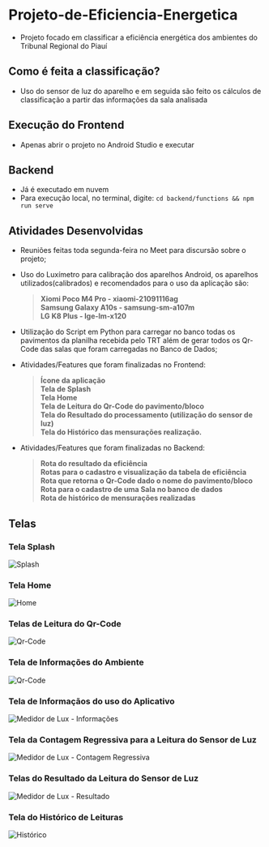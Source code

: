 # Projeto-de-Eficiencia-Energetica
* Projeto focado em classificar a eficiência energética dos ambientes do Tribunal Regional do Piauí

## Como é feita a classificação?
* Uso do sensor de luz do aparelho e em seguida são feito os cálculos de classificação a partir das informações da sala analisada

## Execução do Frontend
* Apenas abrir o projeto no Android Studio e executar

## Backend
* Já é executado em nuvem
* Para execução local, no terminal, digite:
```cd backend/functions && npm run serve```

## Atividades Desenvolvidas

* Reuniões feitas toda segunda-feira no Meet para discursão sobre o projeto;
* Uso do Luxímetro para calibração dos aparelhos Android, os aparelhos utilizados(calibrados) e recomendados para o uso da aplicação são:
    > <strong> Xiomi Poco M4 Pro - xiaomi-21091116ag <br/>
    > Samsung Galaxy A10s - samsung-sm-a107m <br/>
    > LG K8 Plus - lge-lm-x120</strong>
* Utilização do Script em Python para carregar no banco todas os pavimentos da planilha recebida pelo TRT além de gerar todos os Qr-Code das salas que foram carregadas no Banco de Dados;
* Atividades/Features que foram finalizadas no Frontend:
    > <strong> Ícone da aplicação<br/>
    > Tela de Splash<br/>
    > Tela Home<br/>
    > Tela de Leitura do Qr-Code do pavimento/bloco<br/>
    > Tela do Resultado do processamento (utilização do sensor de luz)<br/>
    > Tela do Histórico das mensurações realização.<br/></strong>

* Atividades/Features que foram finalizadas no Backend:
    > <strong>Rota do resultado da eficiência<br/>
    > Rotas para o cadastro e visualização da tabela de eficiência<br/>
    > Rota que retorna o Qr-Code dado o nome do pavimento/bloco<br/>
    > Rota para o cadastro de uma Sala no banco de dados<br/>
    > Rota de histórico de mensurações realizadas<br/></strong>


## Telas

### Tela Splash

![Splash](https://drive.google.com/uc?id=1-Cvt26d1PtZ8uQxHCUPnvc1nX_K-LQHq)

### Tela Home

![Home](https://drive.google.com/uc?id=1-BFuGay_AO2kVTA8HiJ2FSmXFoqIy_jQ)

### Telas de Leitura do Qr-Code

![Qr-Code](https://drive.google.com/uc?id=1-OYOvf0cCawv_XOotqyRnZt3KRnPIqo1)

### Tela de Informações do Ambiente

![Qr-Code](https://drive.google.com/uc?id=1-NYtd8dOFu0WhlA1ElqIcTMkRZXDHWH5)

### Tela de Informaçãos do uso do Aplicativo

![Medidor de Lux - Informações](https://drive.google.com/uc?id=1-5FY1LJsJ8ySd0ktFsE3G9kS-CDQBjcP)


### Tela da Contagem Regressiva para a Leitura do Sensor de Luz

![Medidor de Lux - Contagem Regressiva](https://drive.google.com/uc?id=1-2ThBH16izf-h5BEYRODja9xfBsfnvOQ)

### Telas do Resultado da Leitura do Sensor de Luz

![Medidor de Lux - Resultado](https://drive.google.com/uc?id=1-KI3lyZzIYzYH9mLmoc4xHF-Qibo2OOa)

### Tela do Histórico de Leituras

![Histórico](https://drive.google.com/uc?id=1-0HvL6UsoB-MeuTc7tAMCiL9pqAMEtzn)